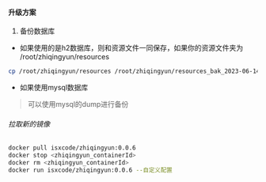 #### 升级方案

1. 备份数据库

- 如果使用的是h2数据库，则和资源文件一同保存，如果你的资源文件夹为 /root/zhiqingyun/resources

```bash
cp /root/zhiqingyun/resources /root/zhiqingyun/resources_bak_2023-06-14 
```

- 如果使用mysql数据库

> 可以使用mysql的dump进行备份


###### 拉取新的镜像

```bash
docker pull isxcode/zhiqingyun:0.0.6
docker stop <zhiqingyun_containerId>
docker rm <zhiqingyun_containerId>
docker run isxcode/zhiqingyun:0.0.6 --自定义配置
```
